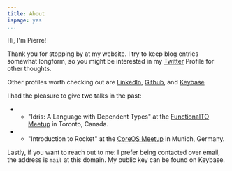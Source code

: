```yaml
---
title: About
ispage: yes
...
```


Hi, I'm Pierre!

Thank you for stopping by at my website. I try to keep blog entries somewhat
longform, so you might be interested in my
[Twitter](https://twitter/com/pierrebeaucamp) Profile for other thoughts.

Other profiles worth checking out are
[LinkedIn](https://ca.linkedin.com/in/pierrebeaucamp),
[Github](https://github.com/pierrebeaucamp), and
[Keybase](https://keybase.io/pierrebeaucamp)

I had the pleasure to give two talks in the past:

- * "Idris: A Language with Dependent Types" at the
  [FunctionalTO Meetup](https://www.meetup.com/FunctionalTO-meetup/events/234951625/)
  in Toronto, Canada.
- * "Introduction to Rocket" at the
  [CoreOS Meetup](https://www.meetup.com/CoreOS-Munich/events/218246822/)
  in Munich, Germany.

Lastly, if you want to reach out to me: I prefer being contacted over email,
the address is `mail` at this domain. My public key can be found on Keybase.
